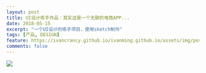 ```yaml
---
layout: post
title: UI设计练手作品：其实这是一个无聊的电商APP...
date: 2018-05-15
excerpt: "一个UI设计的练手项目，使用sketch制作"
tags: [产品, DESIGN]
feature: https://ivancrancy.github.io/ivanming.github.io/assets/img/post_image/features/7.png
comments: false
---
```


![](https://ivancrancy.github.io/ivanming.github.io/assets/img/post_image/0515_ecommerce/home.png)